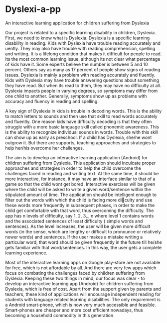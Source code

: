 # Dyslexi-a-pp
An interactive learning application for children suffering from Dyslexia

Our project is related to a specific learning disability in children, Dyslexia. First,
we need to know what is Dyslexia. Dyslexia is a specific learning disability in
reading. Kids with Dyslexia have trouble reading accurately and 
uently. They may also have trouble with reading comprehension, spelling and writing. It is a
lifelong condition that makes it difficult for people to read. Its the most common
learning issue, although its not clear what percentage of kids have it. Some experts
believe the number is between 5 and 10 percent. Others say as many as 17 percent
of people show signs of reading issues.
Dyslexia is mainly a problem with reading accurately and fluently. Kids with Dyslexia may have trouble answering questions about something they have read.
But when its read to them, they may have no difficulty at all. Dyslexia impacts
people in varying degrees, so symptoms may differ from one child to another.
Generally, symptoms show up as problems with accuracy and fluency in reading
and spelling.

A key sign of Dyslexia in kids is trouble in decoding words. This is the ability
to match letters to sounds and then use that skill to read words accurately and
fluently. One reason kids have difficulty decoding is that they often struggle with
a more basic language skill called phonemic awareness. This is the ability to
recognize individual sounds in words. Trouble with this skill can show up as
early as preschool. If a child has Dyslexia, she/he wont outgrow it. But there
are supports, teaching approaches and strategies to help her/his overcome her
challenges.

The aim is to develop an interactive learning application (Android) for children
suffering from Dyslexia. This application should inculcate proper approaches and
strategies in order to help the child overcome the challenges faced in reading and
writing text. At the same time, it should be more interactive, for instance, it
may have an interface similar to that of a game so that the child wont get bored.
Interactive exercises will be given where the child will be asked to write a given
word/sentence within the stipulated amount of time. The application should be
intelligent enough to filter out the words with which the child is facing more
diculty and use these words more frequently in subsequent phases, in order to
make the child get comfortable with that word, thus overcoming the difficulty.
The app has n levels of difficulty, say 1, 2, 3,., n where level 1 contains words
and the associated sentences of least difficulty ( simple words and sentences). As
the level increases, the user will be given more difficult words (in the sense, which
are lengthy or difficult to pronounce or relatively newer words) and sentences. If
the user makes a mistake writing a particular word, that word should be given
frequently in the future till he/she gets familiar with that word/sentences. In this
way, the user gets a complete learning experience.

Most of the interactive learning apps on Google play-store are not available for
free, which is not affordable by all. And there are very few apps which focus on
combating the challenges faced by children suffering from Dyslexia. Keeping these
two things in mind, our focus was clear - to develop an interactive learning app
(Android) for children suffering from Dyslexia, which is free of cost. Apart from the
support given by parents and teachers, these kind of applications will encourage
independent reading for students with language related learning disabilities. The
only requirement is a Android smart-phone, which is now very much accessible
and feasible. Smart-phones are cheaper and more cost efficient nowadays, thus
becoming a household commodity in this generation.



